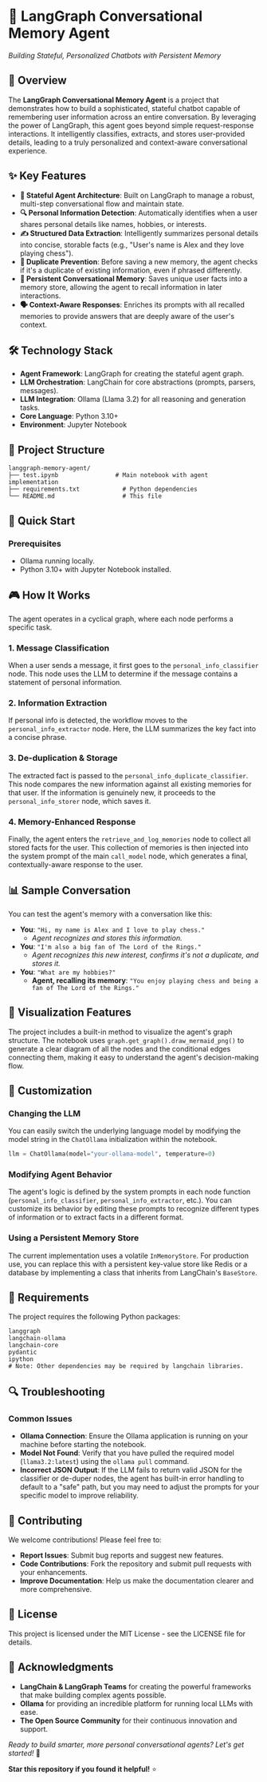 # 🧠 LangGraph Conversational Memory Agent

*Building Stateful, Personalized Chatbots with Persistent Memory*

## 🎯 Overview

The **LangGraph Conversational Memory Agent** is a project that demonstrates how to build a sophisticated, stateful chatbot capable of remembering user information across an entire conversation. By leveraging the power of LangGraph, this agent goes beyond simple request-response interactions. It intelligently classifies, extracts, and stores user-provided details, leading to a truly personalized and context-aware conversational experience.

## ✨ Key Features

  - **🤖 Stateful Agent Architecture**: Built on LangGraph to manage a robust, multi-step conversational flow and maintain state.
  - **🔍 Personal Information Detection**: Automatically identifies when a user shares personal details like names, hobbies, or interests.
  - **✍️ Structured Data Extraction**: Intelligently summarizes personal details into concise, storable facts (e.g., "User's name is Alex and they love playing chess").
  - **🚫 Duplicate Prevention**: Before saving a new memory, the agent checks if it's a duplicate of existing information, even if phrased differently.
  - **💾 Persistent Conversational Memory**: Saves unique user facts into a memory store, allowing the agent to recall information in later interactions.
  - **🗣️ Context-Aware Responses**: Enriches its prompts with all recalled memories to provide answers that are deeply aware of the user's context.

## 🛠️ Technology Stack

  - **Agent Framework**: LangGraph for creating the stateful agent graph.
  - **LLM Orchestration**: LangChain for core abstractions (prompts, parsers, messages).
  - **LLM Integration**: Ollama (Llama 3.2) for all reasoning and generation tasks.
  - **Core Language**: Python 3.10+
  - **Environment**: Jupyter Notebook

## 📁 Project Structure

```
langgraph-memory-agent/
├── test.ipynb                # Main notebook with agent implementation
├── requirements.txt            # Python dependencies
└── README.md                   # This file
```

## 🚀 Quick Start

### Prerequisites

  - Ollama running locally.
  - Python 3.10+ with Jupyter Notebook installed.

## 🎮 How It Works

The agent operates in a cyclical graph, where each node performs a specific task.

### 1\. **Message Classification**

When a user sends a message, it first goes to the `personal_info_classifier` node. This node uses the LLM to determine if the message contains a statement of personal information.

### 2\. **Information Extraction**

If personal info is detected, the workflow moves to the `personal_info_extractor` node. Here, the LLM summarizes the key fact into a concise phrase.

### 3\. **De-duplication & Storage**

The extracted fact is passed to the `personal_info_duplicate_classifier`. This node compares the new information against all existing memories for that user. If the information is genuinely new, it proceeds to the `personal_info_storer` node, which saves it.

### 4\. **Memory-Enhanced Response**

Finally, the agent enters the `retrieve_and_log_memories` node to collect all stored facts for the user. This collection of memories is then injected into the system prompt of the main `call_model` node, which generates a final, contextually-aware response to the user.

## 📊 Sample Conversation

You can test the agent's memory with a conversation like this:

  - **You**: `"Hi, my name is Alex and I love to play chess."`
      - *Agent recognizes and stores this information.*
  - **You**: `"I'm also a big fan of The Lord of the Rings."`
      - *Agent recognizes this new interest, confirms it's not a duplicate, and stores it.*
  - **You**: `"What are my hobbies?"`
      - **Agent, recalling its memory**: `"You enjoy playing chess and being a fan of The Lord of the Rings."`

## 🎨 Visualization Features

The project includes a built-in method to visualize the agent's graph structure. The notebook uses `graph.get_graph().draw_mermaid_png()` to generate a clear diagram of all the nodes and the conditional edges connecting them, making it easy to understand the agent's decision-making flow.

## 🔧 Customization

### Changing the LLM

You can easily switch the underlying language model by modifying the model string in the `ChatOllama` initialization within the notebook.

```python
llm = ChatOllama(model="your-ollama-model", temperature=0)
```

### Modifying Agent Behavior

The agent's logic is defined by the system prompts in each node function (`personal_info_classifier`, `personal_info_extractor`, etc.). You can customize its behavior by editing these prompts to recognize different types of information or to extract facts in a different format.

### Using a Persistent Memory Store

The current implementation uses a volatile `InMemoryStore`. For production use, you can replace this with a persistent key-value store like Redis or a database by implementing a class that inherits from LangChain's `BaseStore`.

## 📝 Requirements

The project requires the following Python packages:

```
langgraph
langchain-ollama
langchain-core
pydantic
ipython
# Note: Other dependencies may be required by langchain libraries.
```

## 🔍 Troubleshooting

### Common Issues

  - **Ollama Connection**: Ensure the Ollama application is running on your machine before starting the notebook.
  - **Model Not Found**: Verify that you have pulled the required model (`llama3.2:latest`) using the `ollama pull` command.
  - **Incorrect JSON Output**: If the LLM fails to return valid JSON for the classifier or de-duper nodes, the agent has built-in error handling to default to a "safe" path, but you may need to adjust the prompts for your specific model to improve reliability.

## 🤝 Contributing

We welcome contributions\! Please feel free to:

  - **Report Issues**: Submit bug reports and suggest new features.
  - **Code Contributions**: Fork the repository and submit pull requests with your enhancements.
  - **Improve Documentation**: Help us make the documentation clearer and more comprehensive.

## 📄 License

This project is licensed under the MIT License - see the LICENSE file for details.

## 🙏 Acknowledgments

  - **LangChain & LangGraph Teams** for creating the powerful frameworks that make building complex agents possible.
  - **Ollama** for providing an incredible platform for running local LLMs with ease.
  - **The Open Source Community** for their continuous innovation and support.

*Ready to build smarter, more personal conversational agents? Let's get started\!* 🚀

**Star this repository if you found it helpful\!** ⭐